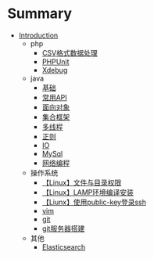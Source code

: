 # Summary

- [Introduction](readme.md)
  - php
    - [CSV格式数据处理](php/csv.md)
    - [PHPUnit](php/PHPUnit.md)
    - [Xdebug](php/xdebug.md)
  - java
    - [基础](java/base.md)
    - [常用API](java/API.md)
    - [面向对象](java/OOP.md)
    - [集合框架](java/map.md)
    - [多线程](java/thread.md)
    - [正则](java/regex.md)
    - [IO](java/IO.md)
    - [MySql](java/MySql.md)
    - [网络编程](java/socket.md)
  - 操作系统
    - [【Linux】文件与目录权限](os/linux_file.md)
    - [【Linux】LAMP环境编译安装](os/lamp.md)
    - [【Liunx】使用public-key登录ssh](os/ssh.md)
    - [vim](os/vim.md)
    - [git](os/git.md)
    - [git服务器搭建](os/git_server.md)
  - 其他
    - [Elasticsearch](other/Elasticsearch.md)